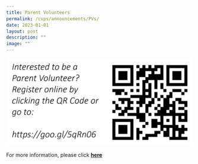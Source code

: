 ```yaml
---
title: Parent Volunteers
permalink: /cvps/announcements/PVs/
date: 2023-01-01
layout: post
description: ""
image: ""
---
```

![](/images/pvqr.jpeg)

For more information, please click [**here**](https://staging.d2mqouuee1j5o.amplifyapp.com/parents-network/apvs/)